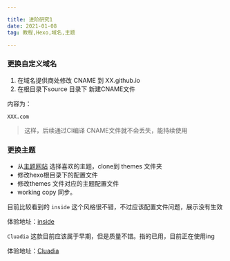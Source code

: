 ```yaml
--- 

title: 进阶研究1
date: 2021-01-08
tag: 教程,Hexo,域名,主题

---
```


### 更换自定义域名
1. 在域名提供商处修改 CNAME 到 XX.github.io
2. 在根目录下source 目录下 新建CNAME文件
  
内容为：
```
XXX.com
```
> 这样，后续通过CI编译 CNAME文件就不会丢失，能持续使用

### 更换主题
- 从[主题网站](https://hexo.io/themes/) 选择喜欢的主题，clone到 themes 文件夹
- 修改hexo根目录下的配置文件
- 修改themes 文件对应的主题配置文件
- working copy 同步。

目前比较看到的
`inside` 这个风格很不错，不过应该配置文件问题，展示没有生效  

体验地址：[inside](https://github.com/ikeq/hexo-theme-inside)  


`Cluadia` 这款目前应该属于早期，但是质量不错。指的已用，目前正在使用ing

体验地址：[Cluadia](https://github.com/Haojen/hexo-theme-Claudia)